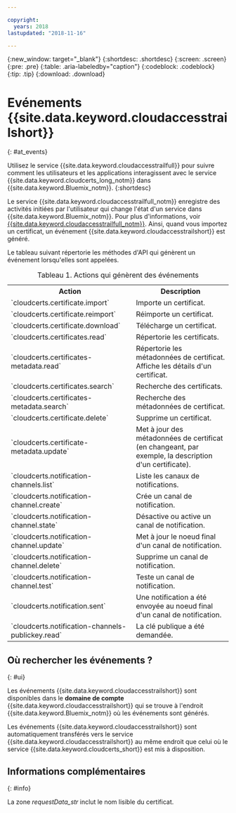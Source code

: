 ```yaml
---

copyright:
  years: 2018
lastupdated: "2018-11-16"

---
```


{:new_window: target="_blank"}
{:shortdesc: .shortdesc}
{:screen: .screen}
{:pre: .pre}
{:table: .aria-labeledby="caption"}
{:codeblock: .codeblock}
{:tip: .tip}
{:download: .download}

# Evénements {{site.data.keyword.cloudaccesstrailshort}}  
{: #at_events}

Utilisez le service {{site.data.keyword.cloudaccesstrailfull}} pour suivre comment les utilisateurs et les applications interagissent avec le service {{site.data.keyword.cloudcerts_long_notm}} dans {{site.data.keyword.Bluemix_notm}}.
{:shortdesc}

Le service {{site.data.keyword.cloudaccesstrailfull_notm}} enregistre des activités initiées par l'utilisateur qui change l'état d'un service dans {{site.data.keyword.Bluemix_notm}}. Pour plus d'informations, voir [{{site.data.keyword.cloudaccesstrailfull_notm}}](/docs/services/cloud-activity-tracker/index.html#getting-started-with-cla). Ainsi, quand vous importez un certificat, un événement {{site.data.keyword.cloudaccesstrailshort}} est généré.

Le tableau suivant répertorie les méthodes d'API qui génèrent un événement lorsqu'elles sont appelées. 

<table>
  <caption>Tableau 1. Actions qui génèrent des événements</caption>
  <tr>
    <th>Action</th>
	  <th>Description</th>
  </tr>
  <tr>
    <td>`cloudcerts.certificate.import`</td>
	  <td>Importe un certificat. </td>
  </tr>
  <tr>
    <td>`cloudcerts.certificate.reimport`</td>
	  <td>Réimporte un certificat. </td>
  </tr>
  <tr>
    <td>`cloudcerts.certificate.download`</td>
	  <td>Télécharge un certificat.</td>
  </tr>
  <tr>
    <td>`cloudcerts.certificates.read`</td>
	  <td>Répertorie les certificats.</td>
  </tr>
  <tr>
    <td>`cloudcerts.certificates-metadata.read`</td>
	  <td>Répertorie les métadonnées de certificat. Affiche les détails d'un certificat.</td>
  </tr>
  <tr>
    <td>`cloudcerts.certificates.search`</td>
	  <td>Recherche des certificats.</td>
  </tr>
  <tr>
    <td>`cloudcerts.certificates-metadata.search`</td>
	  <td>Recherche des métadonnées de certificat.</td>
  </tr>
  <tr>
    <td>`cloudcerts.certificate.delete`</td>
	  <td>Supprime un certificat.</td>
  </tr>
  <tr>
    <td>`cloudcerts.certificate-metadata.update`</td>
	  <td>Met à jour des métadonnées de certificat (en changeant, par exemple, la description d'un certificate).</td>
  </tr>
  <tr>
    <td>`cloudcerts.notification-channels.list`</td>
	  <td>Liste les canaux de notifications.</td>
  </tr>
  <tr>
    <td>`cloudcerts.notification-channel.create`</td>
	  <td>Crée un canal de notification.</td>
  </tr>
  <tr>
    <td>`cloudcerts.notification-channel.state`</td>
	  <td>Désactive ou active un canal de notification.</td>
  </tr>
  <tr>
    <td>`cloudcerts.notification-channel.update`</td>
	  <td>Met à jour le noeud final d'un canal de notification.</td>
  </tr>
  <tr>
    <td>`cloudcerts.notification-channel.delete`</td>
	  <td>Supprime un canal de notification.</td>
  </tr>
  <tr>
    <td>`cloudcerts.notification-channel.test`</td>
	  <td>Teste un canal de notification.</td>
  </tr>
  <tr>
    <td>`cloudcerts.notification.sent`</td>
	  <td>Une notification a été envoyée au noeud final d'un canal de notification.</td>
  </tr>
  <tr>
    <td>`cloudcerts.notification-channels-publickey.read`</td>
	  <td>La clé publique a été demandée.</td>
  </tr>
</table>

## Où rechercher les événements ?
{: #ui}

Les événements {{site.data.keyword.cloudaccesstrailshort}} sont disponibles dans le **domaine de compte** {{site.data.keyword.cloudaccesstrailshort}} qui se trouve à l'endroit {{site.data.keyword.Bluemix_notm}} où les événements sont générés.

Les événements {{site.data.keyword.cloudaccesstrailshort}} sont automatiquement transférés vers le service {{site.data.keyword.cloudaccesstrailshort}} au même endroit que celui où le service {{site.data.keyword.cloudcerts_short}} est mis à disposition.

## Informations complémentaires
{: #info}

La zone *requestData_str* inclut le nom lisible du certificat.
